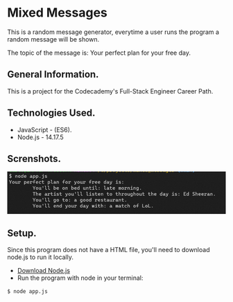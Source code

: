 # Mixed Messages

This is a random message generator, everytime a user runs the program a random message will be shown.

The topic of the message is: Your perfect plan for your free day.

## General Information.

This is a project for the Codecademy's Full-Stack Engineer Career Path.

## Technologies Used.

- JavaScript - (ES6).
- Node.js - 14.17.5

## Screnshots.

![Program Output](./img/mixed_messages_output.png "Program output")

## Setup.

Since this program does not have a HTML file, you'll need to download node.js to run it locally.

- [Download Node.js](https://nodejs.org/es/download/)
- Run the program with node in your terminal:

```
$ node app.js
```